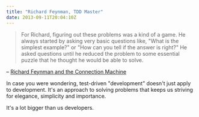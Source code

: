 ```yaml
---
title: "Richard Feynman, TDD Master"
date: 2013-09-11T20:04:10Z
---
```


> For Richard, figuring out these problems was a kind of a game. He
> always started by asking very basic questions like, "What is the
> simplest example?" or "How can you tell if the answer is right?" He
> asked questions until he reduced the problem to some essential puzzle
> that he thought he would be able to solve.

– [Richard Feynman and the Connection
Machine](http://longnow.org/essays/richard-feynman-connection-machine/)

In case you were wondering, test-driven "development" doesn't just apply
to development. It's an approach to solving problems that keeps us
striving for elegance, simplicity and importance.

It's a lot bigger than us developers.
